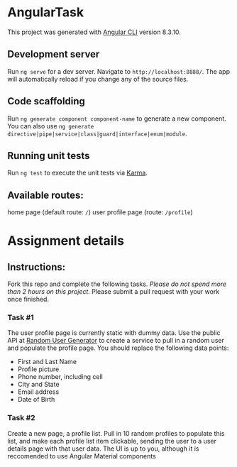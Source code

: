# AngularTask

This project was generated with [Angular CLI](https://github.com/angular/angular-cli) version 8.3.10.

## Development server

Run `ng serve` for a dev server. Navigate to `http://localhost:8888/`. The app will automatically reload if you change any of the source files.

## Code scaffolding

Run `ng generate component component-name` to generate a new component. You can also use `ng generate directive|pipe|service|class|guard|interface|enum|module`.

## Running unit tests

Run `ng test` to execute the unit tests via [Karma](https://karma-runner.github.io).

## Available routes:
home page (default route: `/`)
user profile page (route: `/profile`)

# Assignment details

## Instructions:

Fork this repo and complete the following tasks. *Please do not spend more than 2 hours on this project.* Please submit a pull request with your work once finished.

### Task #1

The user profile page is currently static with dummy data. Use the public API at [Random User Generator](https://randomuser.me/)
to create a service to pull in a random user and populate the profile page. You should replace the following data points:

* First and Last Name
* Profile picture
* Phone number, including cell
* City and State
* Email address
* Date of Birth

### Task #2

Create a new page, a profile list. Pull in 10 random profiles to populate this list, and make each profile list item
clickable, sending the user to a user details page with that user data. The UI is up to you, although it is reccomended to use Angular Material components
